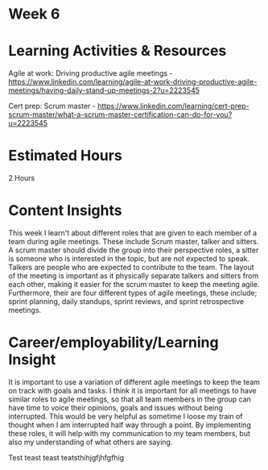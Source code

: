 # Week 6



# Learning Activities & Resources
Agile at work: Driving productive agile meetings - https://www.linkedin.com/learning/agile-at-work-driving-productive-agile-meetings/having-daily-stand-up-meetings-2?u=2223545

Cert prep: Scrum master - https://www.linkedin.com/learning/cert-prep-scrum-master/what-a-scrum-master-certification-can-do-for-you?u=2223545



# Estimated Hours
2 Hours 



# Content Insights 

This week I learn't about different roles that are given to each member of a team during agile meetings. These include Scrum master, talker and sitters. A scrum master should divide the group into their perspective roles, a sitter is someone who is interested in the topic, but are not expected to speak. Talkers are people who are expected to contribute to the team. The layout of the meeting is important as it physically separate talkers and sitters from each other, making it easier for the scrum master to keep the meeting agile. Furthermore, their are four different types of agile meetings, these include; sprint planning, daily standups, sprint reviews, and sprint retrospective meetings.

# Career/employability/Learning Insight

It is important to use a variation of different agile meetings to keep the team on track with goals and tasks. I think it is important for all meetings to have similar roles to agile meetings, so that all team members in the group can have time to voice their opinions, goals and issues without being interrupted. This would be very helpful as sometime I loose my train of thought when I am interrupted half way through a point. By implementing these roles, it will help with my communication to my team members, but also my understanding of what others are saying.


Test teast teast teatsthihjgfjhfgfhig
